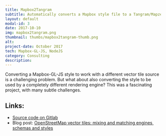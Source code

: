 ```yaml
---
title: Mapbox2Tangram
subtitle: Automatically converts a Mapbox style file to a Tangram/Mapzen scene.
layout: default
modal-id: 3
date: 2017-10-10
img: mapbox2tangram.png
thumbnail: thumbs/mapbox2tangram-thumb.png
alt: 
project-date: October 2017
tech: Mapbox-GL-JS, NodeJS
category: Consulting
description: 
---
```

Converting a Mapbox-GL-JS style to work with a different vector tile source is a challenging problem. But what about also converting the style to be used by a completely different rendering engine? This was a fascinating project, with many subtle challenges.

## Links: 

* [Source code on Gitlab](https://gitlab.com/stevage/mapbox2tangram)
* Blog post: [OpenStreetMap vector tiles: mixing and matching engines, schemas and styles](https://stevebennett.me/2017/08/23/openstreetmap-vector-tiles-mixing-and-matching-engines-schemas-and-styles/)
